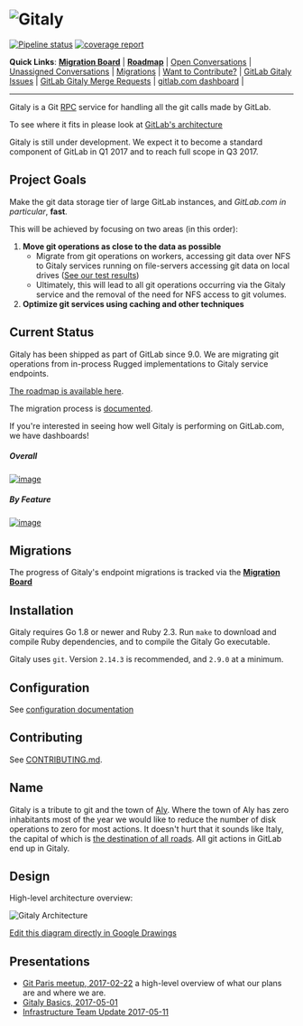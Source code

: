 # ![Gitaly](https://gitlab.com/gitlab-org/gitaly/uploads/509123ed56bd51247996038c858db006/gitaly-wordmark-small.png)

[![Pipeline status](https://gitlab.com/gitlab-org/gitaly/badges/master/pipeline.svg)](https://gitlab.com/gitlab-org/gitaly/commits/master) [![coverage report](https://gitlab.com/gitlab-org/gitaly/badges/master/coverage.svg)](https://codecov.io/gl/gitlab-org/gitaly)

**Quick Links**:
  [**Migration Board**](https://gitlab.com/gitlab-org/gitaly/boards/331341?scope=all&utf8=%E2%9C%93&state=opened&label_name[]=Migration) |
  [**Roadmap**](doc/ROADMAP.md) |
  [Open Conversations](https://gitlab.com/gitlab-org/gitaly/issues?label_name%5B%5D=Conversation) |
  [Unassigned Conversations](https://gitlab.com/gitlab-org/gitaly/issues?scope=all&utf8=%E2%9C%93&state=opened&label_name[]=Conversation&label_name[]=To%20Do&assignee_id=0) |
  [Migrations](https://gitlab.com/gitlab-org/gitaly/issues?scope=all&utf8=%E2%9C%93&state=opened&label_name[]=Conversation&label_name[]=Migration) |
  [Want to Contribute?](https://gitlab.com/gitlab-org/gitaly/issues?scope=all&utf8=%E2%9C%93&state=opened&label_name[]=Accepting%20Merge%20Requests) |
  [GitLab Gitaly Issues](https://gitlab.com/groups/gitlab-org/issues?scope=all&state=opened&utf8=%E2%9C%93&label_name%5B%5D=Gitaly) |
  [GitLab Gitaly Merge Requests](https://gitlab.com/groups/gitlab-org/merge_requests?label_name%5B%5D=Gitaly) |
  [gitlab.com dashboard](https://performance.gitlab.net/dashboard/db/gitaly) |

--------------------------------------------

Gitaly is a Git [RPC](https://en.wikipedia.org/wiki/Remote_procedure_call)
service for handling all the git calls made by GitLab.

To see where it fits in please look at [GitLab's architecture](https://docs.gitlab.com/ce/development/architecture.html#system-layout)

Gitaly is still under development. We expect it to become a standard
component of GitLab in Q1 2017 and to reach full scope in Q3 2017.

## Project Goals

Make the git data storage tier of large GitLab instances, and *GitLab.com in particular*, **fast**.

This will be achieved by focusing on two areas (in this order):

  1. **Move git operations as close to the data as possible**
     * Migrate from git operations on workers, accessing git data over NFS to
       Gitaly services running on file-servers accessing git data on local
       drives ([See our test results](https://gitlab.com/gitlab-com/infrastructure/issues/1912#note_31368476))
     * Ultimately, this will lead to all git operations occurring via the Gitaly
       service and the removal of the need for NFS access to git volumes.
  1. **Optimize git services using caching and other techniques**

## Current Status

Gitaly has been shipped as part of GitLab since 9.0. We are migrating git operations from in-process Rugged implementations to Gitaly service endpoints.

[The roadmap is available here](doc/ROADMAP.md).

The migration process is [documented](/doc/MIGRATION_PROCESS.md).

If you're interested in seeing how well Gitaly is performing on GitLab.com, we have dashboards!

##### Overall

[![image](https://gitlab.com/gitlab-org/gitaly/uploads/ee1fd4f33e9bfb92fefca60fee1f44ad/image.png)](http://monitor.gitlab.net/dashboard/db/gitaly?orgId=1&var-job=gitaly-production&from=now-7d&to=now)

##### By Feature

 [![image](https://gitlab.com/gitlab-org/gitaly/uploads/5b3825e01c48975c2a64e01ae37b4a3d/image.png)](http://monitor.gitlab.net/dashboard/db/gitaly-features?orgId=1&var-job=gitaly-production&from=now-7d&to=now)

## Migrations

The progress of Gitaly's endpoint migrations is tracked via the [**Migration Board**](https://gitlab.com/gitlab-org/gitaly/boards/331341?scope=all&utf8=%E2%9C%93&state=opened&label_name[]=Migration)

## Installation

Gitaly requires Go 1.8 or newer and Ruby 2.3. Run `make` to download
and compile Ruby dependencies, and to compile the Gitaly Go
executable.

Gitaly uses `git`. Version `2.14.3` is recommended, and `2.9.0` at a minimum.

## Configuration

See [configuration documentation](doc/configuration)

## Contributing

See [CONTRIBUTING.md](CONTRIBUTING.md).

## Name

Gitaly is a tribute to git and the town of [Aly](https://en.wikipedia.org/wiki/Aly). Where the town of
Aly has zero inhabitants most of the year we would like to reduce the number of
disk operations to zero for most actions. It doesn't hurt that it sounds like
Italy, the capital of which is [the destination of all roads](https://en.wikipedia.org/wiki/All_roads_lead_to_Rome). All git actions in
GitLab end up in Gitaly.

## Design

High-level architecture overview:

![Gitaly Architecture](https://docs.google.com/drawings/d/14-5NHGvsOVaAJZl2w7pIli8iDUqed2eIbvXdff5jneo/pub?w=2096&h=1536)

[Edit this diagram directly in Google Drawings](https://docs.google.com/drawings/d/14-5NHGvsOVaAJZl2w7pIli8iDUqed2eIbvXdff5jneo/edit)

## Presentations

- [Git Paris meetup, 2017-02-22](https://docs.google.com/presentation/d/19OZUalFMIDM8WujXrrIyCuVb_oVeaUzpb-UdGThOvAo/edit?usp=sharing) a high-level overview of what our plans are and where we are.
- [Gitaly Basics, 2017-05-01](https://docs.google.com/presentation/d/1cLslUbXVkniOaeJ-r3s5AYF0kQep8VeNfvs0XSGrpA0/edit#slide=id.g1c73db867d_0_0)
- [Infrastructure Team Update 2017-05-11](https://about.gitlab.com/2017/05/11/functional-group-updates/#infrastructure-team)
